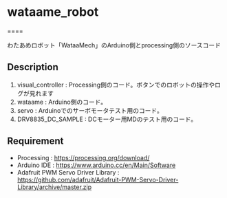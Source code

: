 # wataame_robot
====

わたあめロボット「WataaMech」のArduino側とprocessing側のソースコード

## Description
1. visual_controller : Processing側のコード。ボタンでのロボットの操作やログが見れます
2. wataame : Arduino側のコード。
3. servo : Arduinoでのサーボモータテスト用のコード。
4. DRV8835_DC_SAMPLE : DCモーター用MDのテスト用のコード。

## Requirement
* Processing : https://processing.org/download/
* Arduino IDE : https://www.arduino.cc/en/Main/Software
* Adafruit PWM Servo Driver Library : https://github.com/adafruit/Adafruit-PWM-Servo-Driver-Library/archive/master.zip
